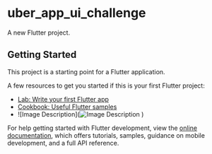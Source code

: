 # uber_app_ui_challenge

A new Flutter project.

## Getting Started

This project is a starting point for a Flutter application.

A few resources to get you started if this is your first Flutter project:

- [Lab: Write your first Flutter app](https://docs.flutter.dev/get-started/codelab)
- [Cookbook: Useful Flutter samples](https://docs.flutter.dev/cookbook)
- ![Image Description](![Image Description](assets/images/my_image.png)
  )

For help getting started with Flutter development, view the
[online documentation](https://docs.flutter.dev/), which offers tutorials,
samples, guidance on mobile development, and a full API reference.
